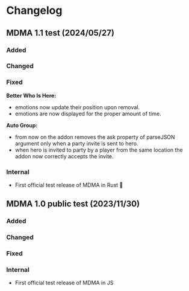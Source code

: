 # Changelog

## MDMA 1.1 test (2024/05/27)

### Added

### Changed

### Fixed
**Better Who Is Here:**
- emotions now update their position upon removal.
- emotions are now displayed for the proper amount of time.

**Auto Group:**
- from now on the addon removes the ask property of parseJSON argument only when a party invite is sent to hero.
- when hero is invited to party by a player from the same location the addon now correctly accepts the invite.

### Internal
- First official test release of MDMA in Rust 🦀

## MDMA 1.0 public test (2023/11/30)

### Added

### Changed

### Fixed

### Internal
- First official test release of MDMA in JS